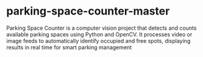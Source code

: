 # parking-space-counter-master
Parking Space Counter is a computer vision project that detects and counts available parking spaces using Python and OpenCV. It processes video or image feeds to automatically identify occupied and free spots, displaying results in real time for smart parking management
